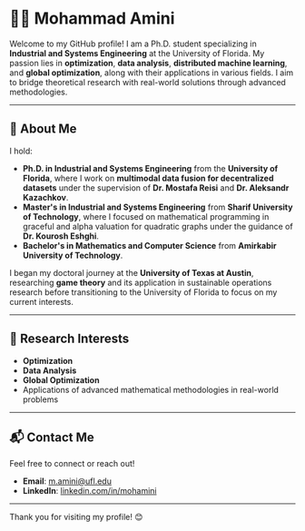 # 👨‍💻 Mohammad Amini  

Welcome to my GitHub profile! I am a Ph.D. student specializing in **Industrial and Systems Engineering** at the University of Florida. My passion lies in **optimization**, **data analysis**, **distributed machine learning**, and **global optimization**, along with their applications in various fields. I aim to bridge theoretical research with real-world solutions through advanced methodologies.

---

## 📜 **About Me**  

I hold:  
- **Ph.D. in Industrial and Systems Engineering** from the **University of Florida**, where I work on **multimodal data fusion for decentralized datasets** under the supervision of **Dr. Mostafa Reisi** and **Dr. Aleksandr Kazachkov**.  
- **Master's in Industrial and Systems Engineering** from **Sharif University of Technology**, where I focused on mathematical programming in graceful and alpha valuation for quadratic graphs under the guidance of **Dr. Kourosh Eshghi**.  
- **Bachelor's in Mathematics and Computer Science** from **Amirkabir University of Technology**.  

I began my doctoral journey at the **University of Texas at Austin**, researching **game theory** and its application in sustainable operations research before transitioning to the University of Florida to focus on my current interests.

---

## 🎯 **Research Interests**  

- **Optimization**  
- **Data Analysis**  
- **Global Optimization**  
- Applications of advanced mathematical methodologies in real-world problems  

---

## 📬 **Contact Me**  

Feel free to connect or reach out!  
- **Email**: [m.amini@ufl.edu](mailto:m.amini@ufl.edu)  
- **LinkedIn**: [linkedin.com/in/mohamini](https://linkedin.com/in/mohamini)  

---

Thank you for visiting my profile! 😊  
